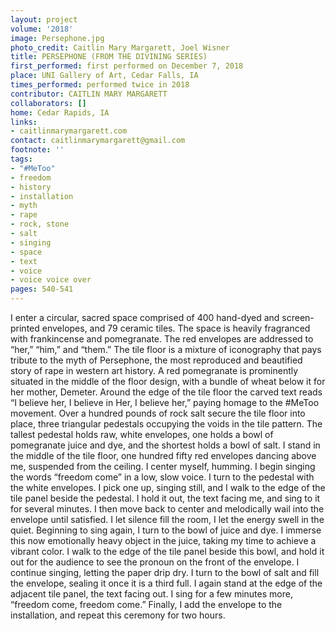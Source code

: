 ```yaml
---
layout: project
volume: '2018'
image: Persephone.jpg
photo_credit: Caitlin Mary Margarett, Joel Wisner
title: PERSEPHONE (FROM THE DIVINING SERIES)
first_performed: first performed on December 7, 2018
place: UNI Gallery of Art, Cedar Falls, IA
times_performed: performed twice in 2018
contributor: CAITLIN MARY MARGARETT
collaborators: []
home: Cedar Rapids, IA
links:
- caitlinmarymargarett.com
contact: caitlinmarymargarett@gmail.com
footnote: ''
tags:
- "#MeToo"
- freedom
- history
- installation
- myth
- rape
- rock, stone
- salt
- singing
- space
- text
- voice
- voice voice over
pages: 540-541
---
```




I enter a circular, sacred space comprised of 400 hand-dyed and screen-printed envelopes, and 79 ceramic tiles. The space is heavily fragranced with frankincense and pomegranate. The red envelopes are addressed to “her,” “him,” and “them.” The tile floor is a mixture of iconography that pays tribute to the myth of Persephone, the most reproduced and beautified story of rape in western art history. A red pomegranate is prominently situated in the middle of the floor design, with a bundle of wheat below it for her mother, Demeter. Around the edge of the tile floor the carved text reads “I believe her, I believe in Her, I believe her,” paying homage to the #MeToo movement. Over a hundred pounds of rock salt secure the tile floor into place, three triangular pedestals occupying the voids in the tile pattern. The tallest pedestal holds raw, white envelopes, one holds a bowl of pomegranate juice and dye, and the shortest holds a bowl of salt. I stand in the middle of the tile floor, one hundred fifty red envelopes dancing above me, suspended from the ceiling. I center myself, humming. I begin singing the words “freedom come” in a low, slow voice. I turn to the pedestal with the white envelopes. I pick one up, singing still, and I walk to the edge of the tile panel beside the pedestal. I hold it out, the text facing me, and sing to it for several minutes. I then move back to center and melodically wail into the envelope until satisfied. I let silence fill the room, I let the energy swell in the quiet. Beginning to sing again, I turn to the bowl of juice and dye. I immerse this now emotionally heavy object in the juice, taking my time to achieve a vibrant color. I walk to the edge of the tile panel beside this bowl, and hold it out for the audience to see the pronoun on the front of the envelope. I continue singing, letting the paper drip dry. I turn to the bowl of salt and fill the envelope, sealing it once it is a third full. I again stand at the edge of the adjacent tile panel, the text facing out. I sing for a few minutes more, “freedom come, freedom come.” Finally, I add the envelope to the installation, and repeat this ceremony for two hours.
